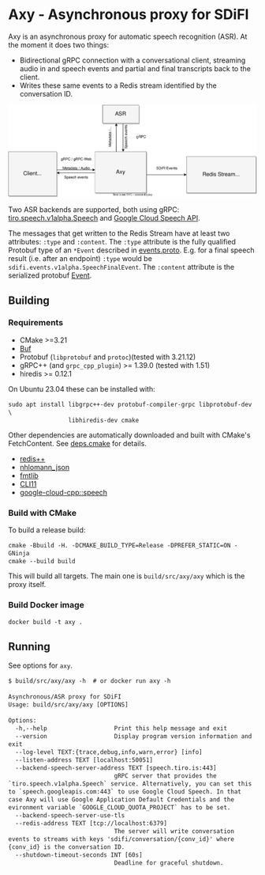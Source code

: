 # Axy - Asynchronous proxy for SDiFI

Axy is an asynchronous proxy for automatic speech recognition (ASR). At the
moment it does two things:

- Bidirectional gRPC connection with a conversational client, streaming audio in
  and speech events and partial and final transcripts back to the client.
- Writes these same events to a Redis stream identified by the conversation ID.

![Axy diagram](docs/sdifi-axy.svg)

Two ASR backends are supported, both using gRPC: [tiro.speech.v1alpha.Speech](https://github.com/tiro-is/tiro-speech-core/blob/master/proto/tiro/speech/v1alpha/speech.proto) 
and [Google Cloud Speech API](https://cloud.google.com/speech-to-text/docs/reference/rpc).

The messages that get written to the Redis Stream have at least two attributes:
`:type` and `:content`. The `:type` attribute is the fully qualified Protobuf
type of an `*Event` described in
[events.proto](https://github.com/SDiFI/protos/blob/d5119598f04ee448c6e5fbff07571353cd3c7c44/sdifi/events/v1alpha/event.proto). E.g. for
a final speech result (i.e. after an endpoint) `:type` would be
`sdifi.events.v1alpha.SpeechFinalEvent`. The `:content` attribute is the
serialized protobuf
[Event](https://github.com/SDiFI/protos/blob/d5119598f04ee448c6e5fbff07571353cd3c7c44/sdifi/events/v1alpha/event.proto#L20).

## Building

### Requirements

- CMake >=3.21
- [Buf](https://buf.build/docs/installation)
- Protobuf (`libprotobuf` and `protoc`)(tested with 3.21.12)
- gRPC++ (and `grpc_cpp_plugin`) >= 1.39.0 (tested with 1.51)
- hiredis >= 0.12.1

On Ubuntu 23.04 these can be installed with:

```shell
sudo apt install libgrpc++-dev protobuf-compiler-grpc libprotobuf-dev \
                 libhiredis-dev cmake
```

Other dependencies are automatically downloaded and built with CMake's
FetchContent. See [deps.cmake](cmake/deps.cmake) for details.

- [redis++](https://github.com/sewenew/redis-plus-plus)
- [nhlomann_json](https://github.com/nlohmann/json)
- [fmtlib](https://github.com/fmtlib/fmt)
- [CLI11](https://github.com/CLIUtils/CLI11)
- [google-cloud-cpp::speech](https://github.com/googleapis/google-cloud-cpp)

### Build with CMake

To build a release build:

```shell
cmake -Bbuild -H. -DCMAKE_BUILD_TYPE=Release -DPREFER_STATIC=ON -GNinja
cmake --build build
```

This will build all targets. The main one is `build/src/axy/axy` which is the
proxy itself.

### Build Docker image

```shell
docker build -t axy .
```

## Running

See options for `axy`.

```
$ build/src/axy/axy -h  # or docker run axy -h

Asynchronous/ASR proxy for SDiFI
Usage: build/src/axy/axy [OPTIONS]

Options:
  -h,--help                   Print this help message and exit
  --version                   Display program version information and exit
  --log-level TEXT:{trace,debug,info,warn,error} [info] 
  --listen-address TEXT [localhost:50051] 
  --backend-speech-server-address TEXT [speech.tiro.is:443] 
                              gRPC server that provides the `tiro.speech.v1alpha.Speech` service. Alternatively, you can set this to `speech.googleapis.com:443` to use Google Cloud Speech. In that case Axy will use Google Application Default Credentials and the evironment variable `GOOGLE_CLOUD_QUOTA_PROJECT` has to be set.
  --backend-speech-server-use-tls
  --redis-address TEXT [tcp://localhost:6379] 
                              The server will write conversation events to streams with keys 'sdifi/conversation/{conv_id}' where {conv_id} is the conversation ID.
  --shutdown-timeout-seconds INT [60s] 
                              Deadline for graceful shutdown.
```
